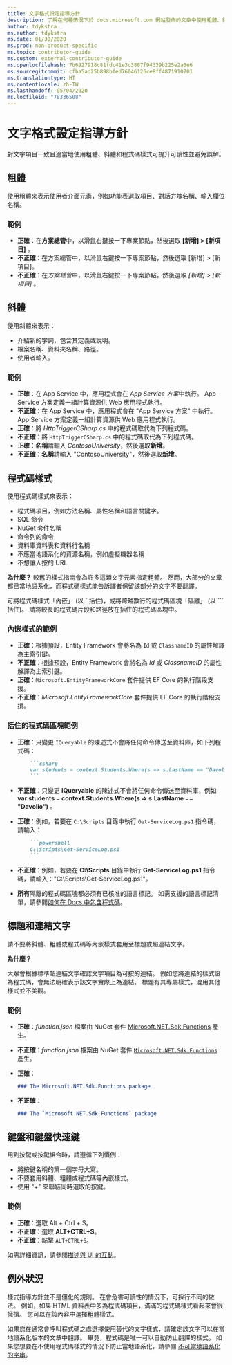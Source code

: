 ```yaml
---
title: 文字格式設定指導方針
description: 了解在何種情況下於 docs.microsoft.com 網站發佈的文章中使用粗體、斜體、程式碼和其他文字樣式。
author: tdykstra
ms.author: tdykstra
ms.date: 01/30/2020
ms.prod: non-product-specific
ms.topic: contributor-guide
ms.custom: external-contributor-guide
ms.openlocfilehash: 7b6927918c81fdc41e3c3887f94339b225e2a6e6
ms.sourcegitcommit: cfba5ad25b898bfed76046126ce8ff4871910701
ms.translationtype: HT
ms.contentlocale: zh-TW
ms.lasthandoff: 05/04/2020
ms.locfileid: "78336508"
---
```

# <a name="text-formatting-guidelines"></a>文字格式設定指導方針

對文字項目一致且適當地使用粗體、斜體和程式碼樣式可提升可讀性並避免誤解。

## <a name="bold"></a>粗體

使用粗體來表示使用者介面元素，例如功能表選取項目、對話方塊名稱、輸入欄位名稱。

### <a name="examples"></a>範例

* **正確**：在**方案總管**中，以滑鼠右鍵按一下專案節點，然後選取 **[新增] > [新項目]** 。
* **不正確**：在方案總管中，以滑鼠右鍵按一下專案節點，然後選取 [新增] > [新項目]。
* **不正確**：在*方案總管*中，以滑鼠右鍵按一下專案節點，然後選取 *[新增] > [新項目]* 。

## <a name="italics"></a>斜體

使用斜體來表示：

* 介紹新的字詞，包含其定義或說明。
* 檔案名稱、資料夾名稱、路徑。
* 使用者輸入。

### <a name="examples"></a>範例

* **正確**：在 App Service 中，應用程式會在 *App Service 方案*中執行。 App Service 方案定義一組計算資源供 Web 應用程式執行。
* **不正確**：在 App Service 中，應用程式會在 "App Service 方案" 中執行。 App Service 方案定義一組計算資源供 Web 應用程式執行。
* **正確**：將 *HttpTriggerCSharp.cs* 中的程式碼取代為下列程式碼。
* **不正確**：將 `HttpTriggerCSharp.cs` 中的程式碼取代為下列程式碼。
* **正確**：**名稱**請輸入 *ContosoUniversity*，然後選取**新增**。
* **不正確**：**名稱**請輸入 "ContosoUniversity"，然後選取**新增**。

## <a name="code-style"></a>程式碼樣式

使用程式碼樣式來表示：

* 程式碼項目，例如方法名稱、屬性名稱和語言關鍵字。
* SQL 命令
* NuGet 套件名稱
* 命令列的命令
* 資料庫資料表和資料行名稱
* 不應當地語系化的資源名稱，例如虛擬機器名稱
* 不想讓人按的 URL

**為什麼？** 較舊的樣式指南會為許多這類文字元素指定粗體。 然而，大部分的文章都已當地語系化，而程式碼樣式能告訴譯者保留該部分的文字不要翻譯。

可將程式碼樣式「內嵌」  (以 \` 括住)，或將跨越數行的程式碼區塊「隔離」  (以 \`\`\` 括住)。 請將較長的程式碼片段和路徑放在括住的程式碼區塊中。

### <a name="examples-using-inline-styles"></a>內嵌樣式的範例

* **正確**：根據預設，Entity Framework 會將名為 `Id` 或 `ClassnameID` 的屬性解譯為主索引鍵。
* **不正確**：根據預設，Entity Framework 會將名為 *Id* 或 *ClassnameID* 的屬性解譯為主索引鍵。
* **正確**：`Microsoft.EntityFrameworkCore` 套件提供 EF Core 的執行階段支援。
* **不正確**：*Microsoft.EntityFrameworkCore* 套件提供 EF Core 的執行階段支援。

### <a name="examples-of-fenced-code-blocks"></a>括住的程式碼區塊範例

* **正確**：只變更 `IQueryable` 的陳述式不會將任何命令傳送至資料庫，如下列程式碼：

  ```markdown
      ```csharp
      var students = context.Students.Where(s => s.LastName == "Davolio")
      ```
  ```

* **不正確**：只變更 **IQueryable** 的陳述式不會將任何命令傳送至資料庫，例如 **var students = context.Students.Where(s => s.LastName == "Davolio")** 。

* **正確**：例如，若要在 `C:\Scripts` 目錄中執行 `Get-ServiceLog.ps1` 指令碼，請輸入：

  ```markdown
      ```powershell
      C:\Scripts\Get-ServiceLog.ps1
      ```
  ```

* **不正確**：例如，若要在 **C:\Scripts** 目錄中執行 **Get-ServiceLog.ps1** 指令碼，請輸入："C:\Scripts\Get-ServiceLog.ps1"。

* **所有**隔離的程式碼區塊都必須有已核准的語言標記。 如需支援的語言標記清單，請參閱[如何在 Docs 中包含程式碼](./code-in-docs.md#supported-languages)。

## <a name="headings-and-link-text"></a>標題和連結文字

請不要將斜體、粗體或程式碼等內嵌樣式套用至標題或超連結文字。

**為什麼？**

大眾會根據標準超連結文字確認文字項目為可按的連結。 假如您將連結的樣式設為程式碼，會無法明確表示該文字實際上為連結。 標題有其專屬樣式，混用其他樣式並不美觀。

### <a name="examples"></a>範例

* **正確**：*function.json* 檔案由 NuGet 套件 [Microsoft.NET.Sdk.Functions](http://www.nuget.org/packages/Microsoft.NET.Sdk.Functions) 產生。
* **不正確**：*function.json* 檔案由 NuGet 套件 [`Microsoft.NET.Sdk.Functions`](http://www.nuget.org/packages/Microsoft.NET.Sdk.Functions) 產生。

* **正確**：

  ```markdown
  ### The Microsoft.NET.Sdk.Functions package
  ```

* **不正確**：

  ```markdown
  ### The `Microsoft.NET.Sdk.Functions` package
  ```

## <a name="keys-and-keyboard-shortcuts"></a>鍵盤和鍵盤快速鍵

用到按鍵或按鍵組合時，請遵循下列慣例：

* 將按鍵名稱的第一個字母大寫。
* 不要套用斜體、粗體或程式碼等內嵌樣式。
* 使用 "+" 來聯結同時選取的按鍵。

### <a name="examples"></a>範例

* **正確**：選取 Alt + Ctrl + S。
* **不正確**：選取 **ALT+CTRL+S**。
* **不正確**：點擊 `ALT+CTRL+S`。

如需詳細資訊，請參閱[描述與 UI 的互動](https://styleguides.azurewebsites.net/StyleGuide/Read?id=2700&topicid=26472)。

## <a name="exceptions"></a>例外狀況

樣式指導方針並不是僵化的規則。 在會危害可讀性的情況下，可採行不同的做法。 例如，如果 HTML 資料表中多為程式碼項目，滿滿的程式碼樣式看起來會很擁擠。 您可以在該內容中選擇粗體樣式。

如果您在通常會呼叫程式碼之處選擇使用替代的文字樣式，請確定該文字可以在當地語系化版本的文章中翻譯。 畢竟，程式碼是唯一可以自動防止翻譯的樣式。 如果您想要在不使用程式碼樣式的情況下防止當地語系化，請參閱 [不可當地語系化的字串](markdown-reference.md#non-localized-strings)。
